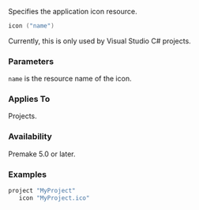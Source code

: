 Specifies the application icon resource.

```lua
icon ("name")
```

Currently, this is only used by Visual Studio C# projects.

### Parameters ###

`name` is the resource name of the icon.

### Applies To ###

Projects.

### Availability ###

Premake 5.0 or later.

### Examples ###

```lua
project "MyProject"
   icon "MyProject.ico"
```
